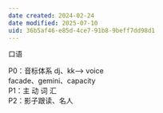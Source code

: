 ```yaml
---
date created: 2024-02-24
date modified: 2025-07-10
uid: 36b5af46-e85d-4ce7-91b8-9beff7dd98d1
---
```


口语

P0：音标体系 dj、kk——> voice  
	facade、gemini、capacity  
P1：主 动 词 汇  
P2：影子跟读、名人
